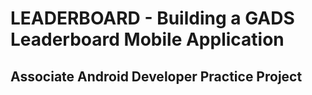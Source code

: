 # LEADERBOARD - Building a GADS Leaderboard Mobile Application
## Associate Android Developer Practice Project
